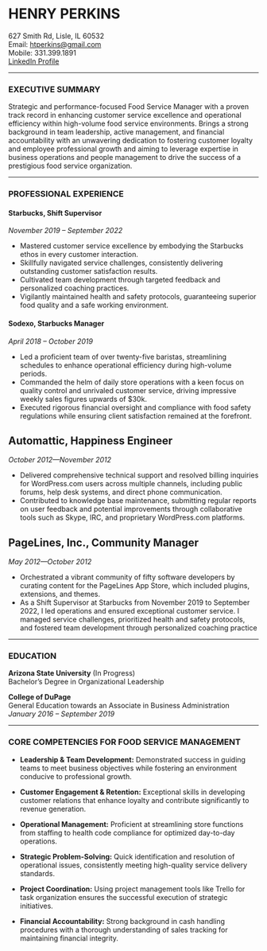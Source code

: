 # HENRY PERKINS
627 Smith Rd, Lisle, IL 60532  
Email: htperkins@gmail.com  
Mobile: 331.399.1891  
[LinkedIn Profile](https://www.linkedin.com/in/henryperkins/)

---
### EXECUTIVE SUMMARY
Strategic and performance-focused Food Service Manager with a proven track record in enhancing customer service excellence and operational efficiency within high-volume food service environments. Brings a strong background in team leadership, active management, and financial accountability with an unwavering dedication to fostering customer loyalty and employee professional growth and aiming to leverage expertise in business operations and people management to drive the success of a prestigious food service organization.

---
### PROFESSIONAL EXPERIENCE

#### **Starbucks, Shift Supervisor**  
*November 2019 – September 2022*
- Mastered customer service excellence by embodying the Starbucks ethos in every customer interaction.
- Skillfully navigated service challenges, consistently delivering outstanding customer satisfaction results.
- Cultivated team development through targeted feedback and personalized coaching practices.
- Vigilantly maintained health and safety protocols, guaranteeing superior food quality and a safe working environment.
#### **Sodexo, Starbucks Manager**  
*April 2018 – October 2019*
- Led a proficient team of over twenty-five baristas, streamlining schedules to enhance operational efficiency during high-volume periods.
- Commanded the helm of daily store operations with a keen focus on quality control and unrivaled customer service, driving impressive weekly sales figures upwards of $30k.
- Executed rigorous financial oversight and compliance with food safety regulations while ensuring client satisfaction remained at the forefront.
## Automattic, Happiness Engineer
*October 2012—November 2012*
- Delivered comprehensive technical support and resolved billing inquiries for WordPress.com users across multiple channels, including public forums, help desk systems, and direct phone communication.
- Contributed to knowledge base maintenance, submitting regular reports on user feedback and potential improvements through collaborative tools such as Skype, IRC, and proprietary WordPress.com platforms.
## PageLines, Inc., Community Manager
*May 2012—October 2012*
- Orchestrated a vibrant community of fifty software developers by curating content for the PageLines App Store, which included plugins, extensions, and themes.
- As a Shift Supervisor at Starbucks from November 2019 to September 2022, I led operations and ensured exceptional customer service. I managed service challenges, prioritized health and safety protocols, and fostered team development through personalized coaching practice

---
### EDUCATION
**Arizona State University** (In Progress)  
Bachelor’s Degree in Organizational Leadership 

**College of DuPage**  
General Education towards an Associate in Business Administration  
*January 2016 – September 2019* 

---
### CORE COMPETENCIES FOR FOOD SERVICE MANAGEMENT
- **Leadership & Team Development:** Demonstrated success in guiding teams to meet business objectives while fostering an environment conducive to professional growth.
  
- **Customer Engagement & Retention:** Exceptional skills in developing customer relations that enhance loyalty and contribute significantly to revenue generation.
  
- **Operational Management:** Proficient at streamlining store functions from staffing to health code compliance for optimized day-to-day operations.
  
- **Strategic Problem-Solving:** Quick identification and resolution of operational issues, consistently meeting high-quality service delivery standards.
  
- **Project Coordination:** Using project management tools like Trello for task organization ensures the successful execution of strategic initiatives.

- **Financial Accountability:** Strong background in cash handling procedures with a thorough understanding of sales tracking for maintaining financial integrity.

